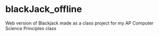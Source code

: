 # blackJack_offline
Web version of Blackjack made as a class project for my AP Computer Science Principles class

